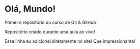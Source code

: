 # Olá, Mundo!
 Primeiro repositório do curso de Git & GitHub

 Repositório criado durante uma aula ao vivo!
 
 Essa linha eu adicionei diretamente no site! Que impressionante!
